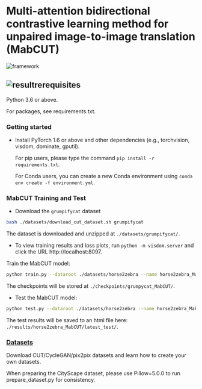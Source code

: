 # Multi-attention bidirectional contrastive learning method for unpaired image-to-image translation (MabCUT)

![framework](..\imgs\framework.png)



## ![result](..\imgs\result.png)rerequisites

Python 3.6 or above.

For packages, see requirements.txt.

### Getting started

- Install PyTorch 1.6 or above and other dependencies (e.g., torchvision, visdom, dominate, gputil).

  For pip users, please type the command `pip install -r requirements.txt`.

  For Conda users,  you can create a new Conda environment using `conda env create -f environment.yml`.


### MabCUT Training and Test

- Download the `grumpifycat` dataset 
```bash
bash ./datasets/download_cut_dataset.sh grumpifycat
```
The dataset is downloaded and unzipped at `./datasets/grumpifycat/`.

- To view training results and loss plots, run `python -m visdom.server` and click the URL http://localhost:8097.

Train the MabCUT model:
```bash
python train.py --dataroot ./datasets/horse2zebra --name horse2zebra_MabCUT 
```

The checkpoints will be stored at `./checkpoints/grumpycat_MabCUT/`.

- Test the MabCUT model:
```bash
python test.py --dataroot ./datasets/horse2zebra --name horse2zebra_MabCUT
```

The test results will be saved to an html file here: `./results/horse2zebra_MabCUT/latest_test/`.

### [Datasets](./docs/datasets.md)
Download CUT/CycleGAN/pix2pix datasets and learn how to create your own datasets.

When preparing the CityScape dataset, please use Pillow=5.0.0 to run prepare_dataset.py for consistency. 

